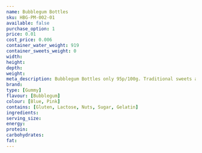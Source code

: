 ```yaml
---
name: Bubblegum Bottles
sku: HBG-PM-002-01
available: false
purchase_option: 1
price: 0.01
cost_price: 0.006
container_water_weight: 919
container_sweets_weight: 0
width: 
height: 
depth: 
weight: 
meta_description: Bubblegum Bottles only 95p/100g. Traditional sweets and more at Humbugs Confectionery Store. Specialists in satisfying your sweet tooth!
brand: 
type: [Gummy]
flavour: [Bubblegum]
colour: [Blue, Pink]
contains: [Gluten, Lactose, Nuts, Sugar, Gelatin]
ingredients: 
serving_size: 
energy: 
protein: 
carbohydrates: 
fat: 
---
```

